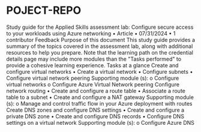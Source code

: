 # POJECT-REPO
Study guide for the Applied Skills assessment lab: Configure secure access to your workloads using Azure networking
•	Article
•	07/31/2024
•	1 contributor
Feedback
Purpose of this document
This study guide provides a summary of the topics covered in the assessment lab, along with additional resources to help you prepare. Note that the learning path on the credential details page may include more modules than the "Tasks performed" to provide a cohesive learning experience.
Tasks at a glance
Create and configure virtual networks
•	Create a virtual network
•	Configure subnets
•	Configure virtual network peering
Supporting module (s):
o	Configure virtual networks
o	Configure Azure Virtual Network peering
Configure network routing
•	Create and configure a route table
•	Associate a route table to a subnet
•	Create and configure a NAT gateway
Supporting module (s):
o	Manage and control traffic flow in your Azure deployment with routes
Create DNS zones and configure DNS settings
•	Create and configure a private DNS zone
•	Create and configure DNS records
•	Configure DNS settings on a virtual network
Supporting module (s):
o	Configure Azure DNS
